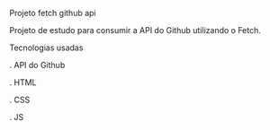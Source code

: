 Projeto fetch github api

Projeto de estudo para consumir a API do Github utilizando o Fetch.

Tecnologias usadas

. API do Github

. HTML

. CSS

. JS
